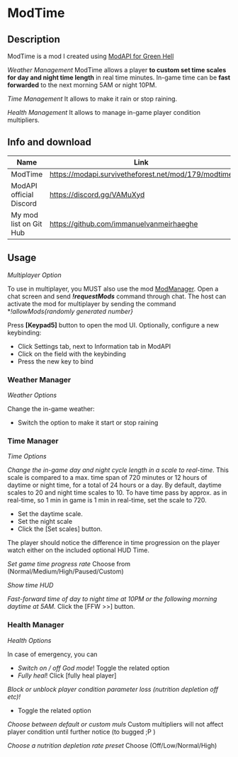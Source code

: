 # ModTime

## Description

ModTime is a mod I created using [ModAPI for Green Hell](https://modapi.survivetheforest.net/mods/game/GH/) 

_Weather Management_
ModTime allows a player **to custom set time scales for day and night time length** in real time minutes. In-game time can be **fast forwarded** to the next morning 5AM or night 10PM. 

_Time Management_
It allows to make it rain or stop raining.

_Health Management_
It allows to manage in-game player condition multipliers.

## Info and download
| Name | Link |
|--|--|
| ModTime | https://modapi.survivetheforest.net/mod/179/modtime |
|ModAPI official Discord | https://discord.gg/VAMuXyd |
|My mod list on Git Hub | https://github.com/immanuelvanmeirhaeghe|

## Usage

_Multiplayer Option_

To use in multiplayer, you MUST also use the mod [ModManager](https://dev.azure.com/dragonlegion/ModManager).
Open a chat screen and send **_!requestMods_** command through chat.
The host can activate the mod for multiplayer by sending the command **_!allowMods{randomly generated number}_*

Press **[Keypad5]** button to open the mod UI. Optionally, configure a new keybinding:
- Click Settings tab, next to Information tab in ModAPI
- Click on the field with the keybinding
- Press the new key to bind

### Weather Manager

_Weather Options_

Change the in-game weather:
- Switch the option to make it start or stop raining

### Time Manager

_Time Options_

_Change the in-game day and night cycle length in a scale to real-time._
This scale is compared to a max. time span of 720 minutes or 12 hours of daytime or night time, for a total of 24 hours or a day. By default, daytime scales to 20 and night time scales to 10. To have time pass by approx. as in real-time, so 1 min in game is 1 min in real-time, set the scale to 720.

- Set the daytime scale.
- Set the night scale
- Click the [Set scales] button.

The player should notice the difference in time progression on the player watch either on the included optional HUD Time.

_Set game time progress rate_
Choose from (Normal/Medium/High/Paused/Custom)

_Show time HUD_

_Fast-forward time of day to night time at 10PM or the following morning daytime at 5AM._
Click the [FFW >>] button.

### Health Manager

_Health Options_

In case of emergency, you can
- _Switch on / off God mode_! Toggle the related option
- _Fully heal_! Click [fully heal player]

_Block or unblock player condition parameter loss (nutrition depletion off etc)!_ 
- Toggle the related option

_Choose between default or custom muls_
Custom multipliers will not affect player condition until further notice (to bugged ;P )

_Choose a nutrition depletion rate preset_
Choose (Off/Low/Normal/High)
